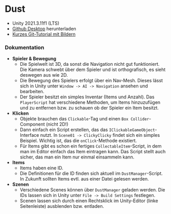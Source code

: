 # Dust

* Unity 2021.3.11f1 (LTS)
* [Github Desktop](https://desktop.github.com) herunterladen
* [Kurzes Git-Tutorial mit Bildern](https://imgur.com/a/PhLacwV)

### Dokumentation

* **Spieler & Bewegung**
  * Die Spielwelt ist 3D, da sonst die Navigation nicht gut funktioniert. Die Kamera schwebt über dem Spieler und ist orthografisch, es sieht deswegen aus wie 2D.
  * Die Bewegung des Spielers erfolgt über ein Nav-Mesh. Dieses lässt sich in Unity unter `Window -> AI -> Navigation` ansehen und bearbeiten.
  * Der Spieler besitzt ein simples Inventar (Items und Anzahl). Das `PlayerScript` hat verschiedene Methoden, um Items hinzuzufügen und zu entfernen bzw. zu schauen ob der Spieler ein Item besitzt.
* **Klicken**
  * Objekte brauchen das `Clickable`-Tag und einen `Box Collider`-Component (nicht 2D!)
  * Dann einfach ein Script erstellen, das das `IClickableGameObject`-Interface nutzt. In `Scene01 -> ClickyClicky` findet sich ein simples Beispiel. Wichtig ist, das die `onClick`-Methode existiert.
  * Für Items gibt es schon ein fertiges `CollectableItem`-Script, in dem man im Editor einfach das Item eintragen kann. Das Script stellt auch sicher, das man ein Item nur einmal einsammeln kann.
* **Items**
  * Items haben eine ID.
  * Die Definitionen für die ID finden sich aktuell im `DustManager`-Script. In Zukunft sollten Items evtl. aus einer Datei gelesen werden.
* **Szenen**
  * Verschiedene Scenes können über `DustManager` geladen werden. Die IDs lassen sich in Unity unter `File -> Build Settings` festlegen.
  * Scenen lassen sich durch einen Rechtsklick im Unity-Editor (linke Seitenleiste) ausblenden bzw. entladen.
